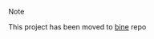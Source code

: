 > [!NOTE]  
> This project has been moved to [bine](https://github.com/hammadmajid/bine.pages.dev) repo

